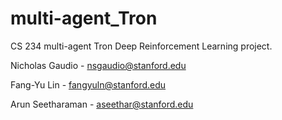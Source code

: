 # multi-agent_Tron
CS 234 multi-agent Tron Deep Reinforcement Learning project.

Nicholas Gaudio - nsgaudio@stanford.edu

Fang-Yu Lin - fangyuln@stanford.edu

Arun Seetharaman - aseethar@stanford.edu

